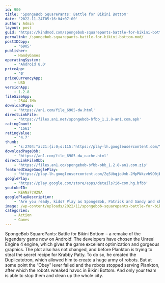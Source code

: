```yaml
---
id: 900
title: 'SpongeBob SquarePants: Battle for Bikini Bottom'
date: '2022-11-24T05:16:04+07:00'
author: Admin
layout: post
guid: 'https://kindmod.com/spongebob-squarepants-battle-for-bikini-bottom-mod/'
permalink: /spongebob-squarepants-battle-for-bikini-bottom-mod/
postIDCopy:
    - '6905'
publisher:
    - HandyGames
operatingSystem:
    - 'Android 8.0'
priceApp:
    - '0'
priceCurrencyApp:
    - USD
versionApp:
    - 1.2.8
fileSizeApp:
    - 2544.1Mb
downloadPage:
    - 'https://an1.com/file_6905-dw.html'
directLinkFile:
    - 'https://files.an1.net/spongebob-bfbb_1.2.8-an1.com.apk'
ratingCount:
    - '1561'
ratingValue:
    - '4.7'
thumb:
    - 's:2704:"a:21:{i:0;s:115:"https://play-lh.googleusercontent.com/YhcT3bhDQJwVEHXu7equVl3yMWtaH960O-TEi6GVyS5PMcozJOHe3-eMUT3GOqRUbNQ=w526-h296";i:1;s:114:"https://play-lh.googleusercontent.com/f5g7Gz4_M6Jsz-AR63oMe7Jc9Shu3ow1MDj0q9nsioDeAIiTdfaP9tqgqgYwwIegFg=w526-h296";i:2;s:115:"https://play-lh.googleusercontent.com/neOghW8U3A54mQPRESZtuHgKP2B9SFOc59pHV2Clhqyl740lDUrGJfACJ1I2QXoCdWE=w526-h296";i:3;s:115:"https://play-lh.googleusercontent.com/VQ-Z29DKUiXuj8iDHZ2ir0S9HuZQNOztR_mCY9ZtsN9NzqKxElJ2swZ8Ep3yEBDvpCk=w526-h296";i:4;s:115:"https://play-lh.googleusercontent.com/ryIJ6UCwwyHlw_jTwc2NISBPFHBpYYBVIXqn6gjNC_uf0KCw41ktruBjTH29p_pfQYU=w526-h296";i:5;s:115:"https://play-lh.googleusercontent.com/DVO0TNiTY9HSkcYkcFvMsm-KKLPXXCnwLMf30ncTZpLjIHLQjAXT70odCrNyz-8yg20=w526-h296";i:6;s:114:"https://play-lh.googleusercontent.com/-5z59u4oUT3zVIYvDN-N9-vC4B9PkZ93NjmdHr6ZaO2CEzVl0jl15Ta84kPUMxgIUg=w526-h296";i:7;s:116:"https://play-lh.googleusercontent.com/yTxiDaB88zXRBnG5ur5wjj2p8FcGT_vHVk3TE42PauepyDB3zD24NLMr91Os8aa078Yq=w526-h296";i:8;s:116:"https://play-lh.googleusercontent.com/ObG7jdAsfKXEKG9CehtT40mkFna_pW7iKxykYrQbA-uHsipcA4pkJGumn31eSzuyTT8O=w526-h296";i:9;s:114:"https://play-lh.googleusercontent.com/pY8ZV_x5XAQiw1-KiMOdhFQMgSFwTQc3W-5hpZAoFHOjfZ_Fo0uqLOcXdpMtdLnd2g=w526-h296";i:10;s:115:"https://play-lh.googleusercontent.com/6wapZ9Ae33_UxttACzFfsSBQfJB0H2-GS9Z3BNiqCTFkAbjnRmpLNs_oNdUmYfBL-zM=w526-h296";i:11;s:115:"https://play-lh.googleusercontent.com/f0Sa2Ut1nm2HSGmMVoTOqVAY0UV9Ue-27xIQUxoZo9Gw51RIyEiiOODFFd5e1O1CpnY=w526-h296";i:12;s:115:"https://play-lh.googleusercontent.com/-4Fjk2P9t1xvlbMlVzt_i8F0UCbwOmQqkYDVmTR94_WWOLpxHic9CiATuYxhP9wmrY0=w526-h296";i:13;s:115:"https://play-lh.googleusercontent.com/g7SNVLph4ldCo9oO-h2TrXpz2kWtH4g_m4jLFXCG-a5fyybyX_r6h_VxXQ6seeIrTSc=w526-h296";i:14;s:116:"https://play-lh.googleusercontent.com/Y5T3_vacEBSljb9t_DI9X809qhXS-V--_V6GEjQvxxwCJ6_gRW-UXgn7l3NIkBXRyFzH=w526-h296";i:15;s:115:"https://play-lh.googleusercontent.com/0hw8aFw8JDxZbidzLKn6t1cigMr53fPJvQyqvmrfveBHAQLZjoX5KpoqsrL28KAxQdQ=w526-h296";i:16;s:114:"https://play-lh.googleusercontent.com/sIJOZYe6QtsTGx-m4eAke8_EbJokwfMYj5K9TWededbfzwXPTu4uOOTgx1mCJfjn4g=w526-h296";i:17;s:115:"https://play-lh.googleusercontent.com/0XffxBYuP6KRT7n7yzIaRJGaFd3dJwBJ5txdGDCV6R3OD2kpzCys8ZbHqOgJhXj4ipI=w526-h296";i:18;s:114:"https://play-lh.googleusercontent.com/BEe3k7H7ryhKDyKv592DWVeXiydX2wiWWej7xVkXeE40kKl2F0yw18Zpi0db2SS5mg=w526-h296";i:19;s:115:"https://play-lh.googleusercontent.com/GshA0g7yhncutrXH3pOAR1Im8l2TqmL4EKRSpLls5eIHVSudrYKIaCHuogJSs41EsRg=w526-h296";i:20;s:115:"https://play-lh.googleusercontent.com/gYeBTujKqljx2DPFaXbOG5NZe56m7FtTyczIbhDtsJpMYpt8Rm4PUJdmkWdcYTWD9fc=w526-h296";}";'
downloadPageObb:
    - 'https://an1.com/file_6905-dw_cache.html'
directLinkFileObb:
    - 'https://files.an1.co/spongebob-bfbb-obb_1.2.8-an1.com.zip'
featuredImageGooglePlay:
    - 'https://play-lh.googleusercontent.com/ZqSUbqjoUmb-2MpPNkzvh9O0jBiOffhdocrZRwZ2Jliwy3TJ8DawPvjZx_AonSiw7e5p'
googlePlay:
    - 'https://play.google.com/store/apps/details?id=com.hg.bfbb'
youtubeID:
    - KEANa7cW29A
googlePlayDescription:
    - 'Are you ready, kids? Play as SpongeBob, Patrick and Sandy and show the evil Plankton that crime pays even less than Mr. Krabs. Want to save Bikini Bottom from lots of rampant robots with your mighty bubbles? Of course you do! Want to underpants bungee jump? Why wouldn''t you! The battle is on!. ● Play as SpongeBob, Patrick and Sandy and use their unique sets of skills. ● Thwart Plankton''s evil plan to rule Bikini Bottom with his army of wacky robots'
image: /wp-content/uploads/2022/11/spongebob-squarepants-battle-for-bikini-bottom-mod.png
categories:
    - Action
    - Games
---
```


SpongeBob SquarePants: Battle for Bikini Bottom – a remake of the legendary game now on Android! The developers have chosen the Unreal Engine 4 engine, which gives the game excellent optimization and gorgeous graphics. The plot also has not changed, and before Plankton is trying to steal the secret recipe for Krabby Patty. To do so, he created the Duplicatotron, which allowed him to create a huge army of robots. But at some point the “Obey” lever failed and the robots stopped serving Plankton, after which the robots wreaked havoc in Bikini Bottom. And only your team is able to stop them and clean up the whole city.